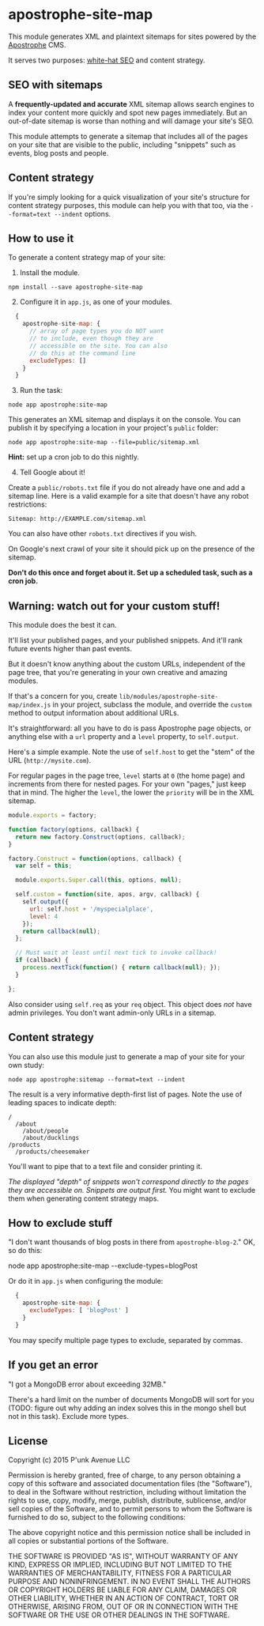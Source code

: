 # apostrophe-site-map

This module generates XML and plaintext sitemaps for sites powered by the [Apostrophe](https://apostrophenow.org) CMS.

It serves two purposes: [white-hat SEO](https://support.google.com/webmasters/answer/183668?hl=en&ref_topic=6080646&rd=1) and content strategy.

## SEO with sitemaps

A **frequently-updated and accurate** XML sitemap allows search engines to index your content more quickly and spot new pages immediately. But an out-of-date sitemap is worse than nothing and will damage your site's SEO.

This module attempts to generate a sitemap that includes all of the pages on your site that are visible to the public, including "snippets" such as events, blog posts and people.

## Content strategy

If you're simply looking for a quick visualization of your site's structure for content strategy purposes, this module can help you with that too, via the `--format=text --indent` options.

## How to use it

To generate a content strategy map of your site:

1. Install the module.

`npm install --save apostrophe-site-map`

2. Configure it in `app.js`, as one of your modules.

```javascript
  {
    apostrophe-site-map: {
      // array of page types you do NOT want
      // to include, even though they are
      // accessible on the site. You can also
      // do this at the command line
      excludeTypes: []
    }
  }
```

3. Run the task:

```
node app apostrophe:site-map
```

This generates an XML sitemap and displays it on the console. You can publish it by specifying a location in your project's `public` folder:

```
node app apostrophe:site-map --file=public/sitemap.xml
```

**Hint:** set up a cron job to do this nightly.

4. Tell Google about it!

Create a `public/robots.txt` file if you do not already have one and add a sitemap line. Here is a valid example for a site that doesn't have any robot restrictions:

```
Sitemap: http://EXAMPLE.com/sitemap.xml
```

You can also have other `robots.txt` directives if you wish.

On Google's next crawl of your site it should pick up on the presence of the sitemap.

**Don't do this once and forget about it. Set up a scheduled task, such as a cron job.**

## Warning: watch out for your custom stuff!

This module does the best it can.

It'll list your published pages, and your published snippets. And it'll rank future events higher than past events.

But it doesn't know anything about the custom URLs, independent of the page tree, that you're generating in your own creative and amazing modules.

If that's a concern for you, create `lib/modules/apostrophe-site-map/index.js` in your project, subclass the module, and override the `custom` method to output information about additional URLs.

It's straightforward: all you have to do is pass Apostrophe page objects, or anything else with a `url` property and a `level` property, to `self.output`.

Here's a simple example. Note the use of `self.host` to get the "stem" of the URL (`http://mysite.com`).

For regular pages in the page tree, `level` starts at `0` (the home page) and increments from there for nested pages. For your own "pages," just keep that in mind. The higher the `level`, the lower the `priority` will be in the XML sitemap.

```javascript
module.exports = factory;

function factory(options, callback) {
  return new factory.Construct(options, callback);
}

factory.Construct = function(options, callback) {
  var self = this;

  module.exports.Super.call(this, options, null);

  self.custom = function(site, apos, argv, callback) {
    self.output({
      url: self.host + '/myspecialplace',
      level: 4
    });
    return callback(null);
  };

  // Must wait at least until next tick to invoke callback!
  if (callback) {
    process.nextTick(function() { return callback(null); });
  }

};
```

Also consider using `self.req` as your `req` object. This object does *not* have admin privileges. You don't want admin-only URLs in a sitemap.

## Content strategy

You can also use this module just to generate a map of your site for your own study:

```
node app apostrophe:sitemap --format=text --indent
```

The result is a very informative depth-first list of pages. Note the use of leading spaces to indicate depth:

```
/
  /about
    /about/people
    /about/ducklings
/products
  /products/cheesemaker
```

You'll want to pipe that to a text file and consider printing it.

*The displayed "depth" of snippets won't correspond directly to the pages they are accessible on. Snippets are output first.* You might want to exclude them when generating content strategy maps.

## How to exclude stuff

"I don't want thousands of blog posts in there from `apostrophe-blog-2`." OK, so do this:

node app apostrophe:site-map --exclude-types=blogPost

Or do it in `app.js` when configuring the module:

```javascript
  {
    apostrophe-site-map: {
      excludeTypes: [ 'blogPost' ]
    }
  }
```

You may specify multiple page types to exclude, separated by commas.

## If you get an error

"I got a MongoDB error about exceeding 32MB."

There's a hard limit on the number of documents MongoDB will sort for you (TODO: figure out why adding an index solves this in the mongo shell but not in this task). Exclude more types.

## License

Copyright (c) 2015 P'unk Avenue LLC

Permission is hereby granted, free of charge, to any person obtaining a copy of this software and associated documentation files (the "Software"), to deal in the Software without restriction, including without limitation the rights to use, copy, modify, merge, publish, distribute, sublicense, and/or sell copies of the Software, and to permit persons to whom the Software is furnished to do so, subject to the following conditions:

The above copyright notice and this permission notice shall be included in all copies or substantial portions of the Software.

THE SOFTWARE IS PROVIDED "AS IS", WITHOUT WARRANTY OF ANY KIND, EXPRESS OR IMPLIED, INCLUDING BUT NOT LIMITED TO THE WARRANTIES OF MERCHANTABILITY, FITNESS FOR A PARTICULAR PURPOSE AND NONINFRINGEMENT. IN NO EVENT SHALL THE AUTHORS OR COPYRIGHT HOLDERS BE LIABLE FOR ANY CLAIM, DAMAGES OR OTHER LIABILITY, WHETHER IN AN ACTION OF CONTRACT, TORT OR OTHERWISE, ARISING FROM, OUT OF OR IN CONNECTION WITH THE SOFTWARE OR THE USE OR OTHER DEALINGS IN THE SOFTWARE.
